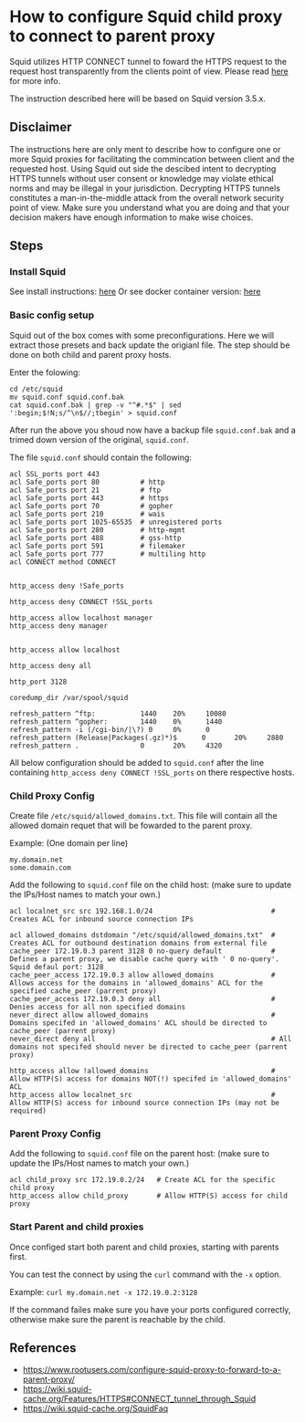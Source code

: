 # How to configure Squid child proxy to connect to parent proxy
Squid utilizes HTTP CONNECT tunnel to foward the HTTPS request to the request host transparently from the clients point of view. Please read [here](https://wiki.squid-cache.org/Features/HTTPS#CONNECT_tunnel_through_Squid) for more info.

The instruction described here will be based on Squid version 3.5.x.

## Disclaimer
The instructions here are only ment to describe how to configure one or more Squid proxies for facilitating the commincation between client and the requested host. Using Squid out side the descibed intent to decrypting HTTPS tunnels without user consent or knowledge may violate ethical norms and may be illegal in your jurisdiction. Decrypting HTTPS tunnels constitutes a man-in-the-middle attack from the overall network security point of view. Make sure you understand what you are doing and that your decision makers have enough information to make wise choices.

## Steps
### Install Squid
See install instructions: [here](https://wiki.squid-cache.org/SquidFaq/InstallingSquid#How_do_I_install_Squid.3F)
Or see docker container version: [here](https://hub.docker.com/r/sameersbn/squid)

### Basic config setup
Squid out of the box comes with some preconfigurations. Here we will extract those presets and back update the origianl file.
The step should be done on both child and parent proxy hosts.

Enter the folowing:
```
cd /etc/squid
mv squid.conf squid.conf.bak
cat squid.conf.bak | grep -v "^#.*$" | sed ':begin;$!N;s/^\n$//;tbegin' > squid.conf
```
After run the above you shoud now have a backup file `squid.conf.bak` and a trimed down version of the original, `squid.conf`.

The file `squid.conf` should contain the following:
```
acl SSL_ports port 443
acl Safe_ports port 80          # http
acl Safe_ports port 21          # ftp
acl Safe_ports port 443         # https
acl Safe_ports port 70          # gopher
acl Safe_ports port 210         # wais
acl Safe_ports port 1025-65535  # unregistered ports
acl Safe_ports port 280         # http-mgmt
acl Safe_ports port 488         # gss-http
acl Safe_ports port 591         # filemaker
acl Safe_ports port 777         # multiling http
acl CONNECT method CONNECT


http_access deny !Safe_ports

http_access deny CONNECT !SSL_ports

http_access allow localhost manager
http_access deny manager


http_access allow localhost

http_access deny all

http_port 3128

coredump_dir /var/spool/squid

refresh_pattern ^ftp:           1440    20%     10080
refresh_pattern ^gopher:        1440    0%      1440
refresh_pattern -i (/cgi-bin/|\?) 0     0%      0
refresh_pattern (Release|Packages(.gz)*)$      0       20%     2880
refresh_pattern .               0       20%     4320
```

All below configuration should be added to `squid.conf` after the line containing `http_access deny CONNECT !SSL_ports` on there respective hosts.

### Child Proxy Config
Create file `/etc/squid/allowed_domains.txt`. This file will contain all the allowed domain requet that will be fowarded to the parent proxy.

Example: (One domain per line)
```
my.domain.net
some.domain.com
```

Add the following to `squid.conf` file on the child host: (make sure to update the IPs/Host names to match your own.)
```
acl localnet_src src 192.168.1.0/24                             # Creates ACL for inbound source connection IPs 

acl allowed_domains dstdomain "/etc/squid/allowed_domains.txt"  # Creates ACL for outbound destination domains from external file
cache_peer 172.19.0.3 parent 3128 0 no-query default            # Defines a parent proxy, we disable cache query with ' 0 no-query'. Squid defaul port: 3128
cache_peer_access 172.19.0.3 allow allowed_domains              # Allows access for the domains in 'allowed_domains' ACL for the specified cache_peer (parrent proxy)
cache_peer_access 172.19.0.3 deny all                           # Denies access for all non specified domains
never_direct allow allowed_domains                              # Domains specifed in 'allowed_domains' ACL should be directed to cache_peer (parrent proxy)
never_direct deny all                                           # All domains not specifed should never be directed to cache_peer (parrent proxy)

http_access allow !allowed_domains                              # Allow HTTP(S) access for domains NOT(!) specifed in 'allowed_domains' ACL
http_access allow localnet_src                                  # Allow HTTP(S) access for inbound source connection IPs (may not be required)
```

### Parent Proxy Config
Add the following to `squid.conf` file on the parent host: (make sure to update the IPs/Host names to match your own.)
```
acl child_proxy src 172.19.0.2/24   # Create ACL for the specific child proxy
http_access allow child_proxy       # Allow HTTP(S) access for child proxy
```

### Start Parent and child proxies
Once configed start both parent and child proxies, starting with parents first.

You can test the connect by using the `curl` command with the `-x` option.

Example: `curl my.domain.net -x 172.19.0.2:3128`

If the command failes make sure you have your ports configured correctly, otherwise make sure the parent is reachable by the child.

## References
- https://www.rootusers.com/configure-squid-proxy-to-forward-to-a-parent-proxy/
- https://wiki.squid-cache.org/Features/HTTPS#CONNECT_tunnel_through_Squid
- https://wiki.squid-cache.org/SquidFaq